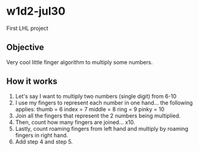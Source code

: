 # w1d2-jul30
First LHL project

## Objective
Very cool little finger algorithm to multiply some numbers. 

## How it works
1. Let's say I want to multiply two numbers (single digit) from 6-10
2. I use my fingers to represent each number in one hand... the following applies:
  thumb = 6
  index = 7
  middle = 8
  ring = 9
  pinky = 10
3. Join all the fingers that represent the 2 numbers being multiplied.
4. Then, count how many fingers are joined... x10.
5. Lastly, count roaming fingers from left hand and multiply by roaming fingers in right hand. 
6. Add step 4 and step 5. 
